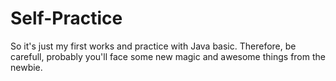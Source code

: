 # Self-Practice
So it's just my first works and practice with Java basic. Therefore, be carefull, probably you'll face some new magic and awesome things from the newbie.
